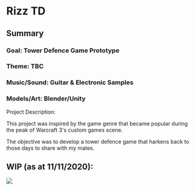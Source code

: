 # Rizz TD

## Summary
### Goal: Tower Defence Game Prototype
### Theme: TBC
### Music/Sound: Guitar & Electronic Samples
### Models/Art: Blender/Unity

Project Description:

This project was inspired by the game genre that became popular during the peak of Warcraft 3's custom games scene.

The objective was to develop a tower defence game that harkens back to those days to share with my mates.

## WIP (as at 11/11/2020):
![](2020_11_11_RizzTD_zeEarth.gif)
